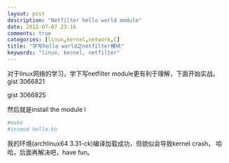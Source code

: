 ```yaml
---
layout: post
description: "Netfilter hello world module"
date: 2012-07-07 23:16
comments: true
categories: [linux,kernel,network,C]
title: "学写hello world之netfilter模块"
keywords: "linux, kernel, netfilter"
---
```

对于linux网络的学习，学下写netfilter module更有利于理解，下面开始实战。
gist 3066821
<!-- more -->
gist 3066825

然后就是install the module l
```bash 
#make
#insmod hello.ko 
```

我的环境(archlinux64 3.31-ck)编译加载成功，但貌似会导致kernel crash，
哈哈，后面再解决吧，have fun。

